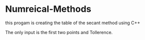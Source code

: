 # Numreical-Methods 
this progam is creating the table of the secant method using C++

The only input is the first two points and Tollerence. 
